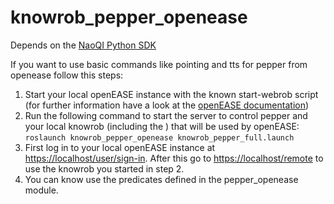 knowrob_pepper_openease
===

Depends on the [NaoQI Python SDK](http://doc.aldebaran.com/2-5/dev/python/install_guide.html)

If you want to use basic commands like pointing and tts for pepper from openease follow this steps:

1. Start your local openEASE instance with the known start-webrob script (for further information have a look at the [openEASE documentation](http://www.knowrob.org/doc/docker))
2. Run the following command to start the server to control pepper and your local knowrob (including the ) that will be used by openEASE: `roslaunch knowrob_pepper_openease knowrob_pepper_full.launch`
3. First log in to your local openEASE instance at [https://localhost/user/sign-in](https://localhost/user/sign-in). After this go to [https://localhost/remote](https://localhost/remote) to use the knowrob you started in step 2.
4. You can know use the predicates defined in the pepper_openease module.

